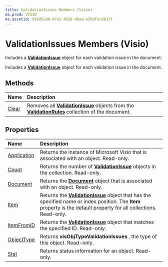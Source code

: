 ```yaml
---
title: ValidationIssues Members (Visio)
ms.prod: VISIO
ms.assetid: 548d5a98-07a1-4918-99ad-e58dfacd612f
---
```



# ValidationIssues Members (Visio)
Includes a  **[ValidationIssue](validationissue-object-visio.md)** object for each validation issue in the document.

Includes a  **[ValidationIssue](validationissue-object-visio.md)** object for each validation issue in the document.


## Methods



|**Name**|**Description**|
|:-----|:-----|
|[Clear](validationissues-clear-method-visio.md)|Removes all  **[ValidationIssue](validationissue-object-visio.md)** objects from the **[ValidationRules](validationrules-object-visio.md)** collection of the document.|

## Properties



|**Name**|**Description**|
|:-----|:-----|
|[Application](validationissues-application-property-visio.md)|Returns the instance of Microsoft Visio that is associated with an object. Read-only.|
|[Count](validationissues-count-property-visio.md)|Returns the number of  **[ValidationIssue](validationissue-object-visio.md)** objects in the collection. Read-only.|
|[Document](validationissues-document-property-visio.md)|Returns the  **[Document](document-object-visio.md)** object that is associated with an object. Read-only.|
|[Item](validationissues-item-property-visio.md)|Returns the  **[ValidationIssue](validationissue-object-visio.md)** object that has the specified name or index position. The **Item** property is the default property for all collections. Read-only.|
|[ItemFromID](validationissues-itemfromid-property-visio.md)|Returns the  **[ValidationIssue](validationissue-object-visio.md)** object that matches the specified ID. Read-only.|
|[ObjectType](validationissues-objecttype-property-visio.md)|Returns  **visObjTypeValidationIssues** , the type of this object. Read-only.|
|[Stat](validationissues-stat-property-visio-1.md)|Returns status information for an object. Read-only.|

